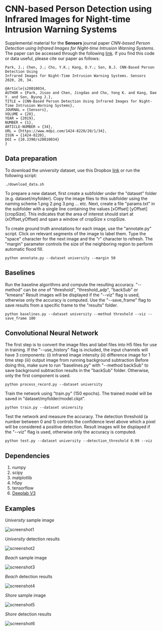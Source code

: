 # CNN-based Person Detection using Infrared Images for Night-time Intrusion Warning Systems

Supplemental material for the **Sensors** journal paper *CNN-based Person Detection using Infrared Images for Night-time Intrusion Warning Systems*.
The paper can be accessed through the following [link](https://www.mdpi.com/1424-8220/20/1/34).
If you find this code or data useful, please cite our paper as follows:

```
Park, J.; Chen, J.; Cho, Y.K.; Kang, D.Y.; Son, B.J. CNN-Based Person Detection Using
Infrared Images for Night-Time Intrusion Warning Systems. Sensors 2020, 20, 34.
```

```
@Article{s20010034,
AUTHOR = {Park, Jisoo and Chen, Jingdao and Cho, Yong K. and Kang, Dae Y. and Son, Byung J.},
TITLE = {CNN-Based Person Detection Using Infrared Images for Night-Time Intrusion Warning Systems},
JOURNAL = {Sensors},
VOLUME = {20},
YEAR = {2019},
NUMBER = {1},
ARTICLE-NUMBER = {34},
URL = {https://www.mdpi.com/1424-8220/20/1/34},
ISSN = {1424-8220},
DOI = {10.3390/s20010034}
}
```

## Data preparation

To download the *university* dataset, use this Dropbox [link](https://www.dropbox.com/s/3n4y112uhsonx8a/university_data.zip?dl=1) or run the following script:	

```	
./download_data.sh	
```	

To prepare a new dataset, first create a subfolder under the "dataset" folder (e.g. dataset/myfolder).
Copy the image files to this subfolder using the naming scheme 1.png 2.png 3.png ... etc.
Next, create a file "params.txt" in the subfolder with a single line containing the values \[xOffset\] \[yOffset\] \[cropSize\].
This indicates that the area of interest should start at (xOffset,yOffset) and span a window of cropSize x cropSize.

To create ground truth annotations for each image, use the "annotate.py" script.
Click on relevant segments of the image to label them. Type the "space" character for the next image and the "r" character to refresh.
The "margin" parameter controls the size of the neighboring region to perform automatic flood fill.

```
python annotate.py --dataset university --margin 50
```

## Baselines

Run the baseline algorithms and compute the resulting accuracy.
"--method" can be one of "threshold", "threshold\_adp", "backSub" or "kmeans"
Result images will be displayed if the "--viz" flag is used, otherwise only the accuracy is computed.
Use the "--save_frame" flag to save results from a specific frame to the "results" folder.

```
python baselines.py --dataset university --method threshold --viz --save_frame 100
```

## Convolutional Neural Network

The first step is to convert the image files and label files into H5 files for use in training.
If the "--use_history" flag is included, the input channels will have 3 components:
(i) infrared image intensity
(ii) difference image for 1 time step
(iii) output image from running background subtraction 
Before doing this, make sure to run "baselines.py" with "--method backSub" to save background subtraction results in the "backSub" folder.
Otherwise, only the first component is used. 

```
python process_record.py --dataset university
```

Train the network using "train.py" (150 epochs). The trained model will be saved in "dataset/myfolder/model.ckpt".

```
python train.py --dataset university
```

Test the network and measure the accuracy. The detection threshold (a number between 0 and 1) controls 
the confidence level above which a pixel will be considered a positive detection.
Result images will be displayed if the "--viz" flag is used, otherwise only the accuracy is computed.

```
python test.py --dataset university --detection_threshold 0.99 --viz
```

## Dependencies

1. numpy
2. scipy
3. matplotlib
4. h5py
5. tensorflow
6. [Deeplab V3](https://github.com/sthalles/deeplab_v3)

## Examples

*University* sample image

![screenshot1](results/original_98.png?raw=true)

*University* detection results

![screenshot2](results/detected_cnn_98.png?raw=true)

*Beach* sample image

![screenshot3](results/original_130.png?raw=true)

*Beach* detection results

![screenshot4](results/detected_cnn_130.png?raw=true)

*Shore* sample image

![screenshot5](results/original_500.png?raw=true)

*Shore* detection results

![screenshot6](results/detected_cnn_500.png?raw=true)

